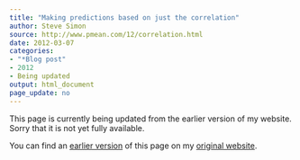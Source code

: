 ```yaml
---
title: "Making predictions based on just the correlation"
author: Steve Simon
source: http://www.pmean.com/12/correlation.html
date: 2012-03-07
categories:
- "*Blog post"
- 2012
- Being updated
output: html_document
page_update: no
---
```


This page is currently being updated from the earlier version of my website. Sorry that it is not yet fully available.

<!---More--->

You can find an [earlier version][sim1] of this page on my [original website][sim2].

[sim1]: http://www.pmean.com/12/correlation.html
[sim2]: http://www.pmean.com/original_site.html

